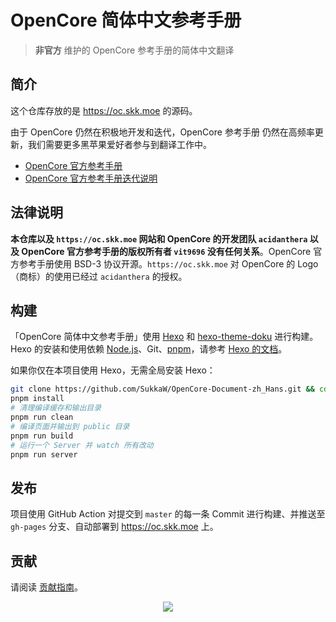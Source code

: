 # OpenCore 简体中文参考手册

> **非官方** 维护的 OpenCore 参考手册的简体中文翻译

## 简介

这个仓库存放的是 https://oc.skk.moe 的源码。

由于 OpenCore 仍然在积极地开发和迭代，OpenCore 参考手册 仍然在高频率更新，我们需要更多黑苹果爱好者参与到翻译工作中。

- [OpenCore 官方参考手册](https://github.com/acidanthera/OpenCorePkg/blob/master/Docs/Configuration.pdf)
- [OpenCore 官方参考手册迭代说明](https://github.com/acidanthera/OpenCorePkg/blob/master/Docs/Differences/Differences.pdf)

## 法律说明

**本仓库以及 `https://oc.skk.moe` 网站和 OpenCore 的开发团队 `acidanthera` 以及 OpenCore 官方参考手册的版权所有者 `vit9696` 没有任何关系**。OpenCore 官方参考手册使用 BSD-3 协议开源。`https://oc.skk.moe` 对 OpenCore 的 Logo（商标）的使用已经过 `acidanthera` 的授权。

## 构建

「OpenCore 简体中文参考手册」使用 [Hexo](https://hexo.io) 和 [hexo-theme-doku](https://doku.skk.moe) 进行构建。Hexo 的安装和使用依赖 [Node.js](https://nodejs.org)、Git、[pnpm](https://pnpm.io)，请参考 [Hexo 的文档](https://hexo.io/zh-cn/docs/)。

如果你仅在本项目使用 Hexo，无需全局安装 Hexo：

```bash
git clone https://github.com/SukkaW/OpenCore-Document-zh_Hans.git && cd OpenCore-Document-zh_Hans
pnpm install
# 清理编译缓存和输出目录
pnpm run clean
# 编译页面并输出到 public 目录
pnpm run build
# 运行一个 Server 并 watch 所有改动
pnpm run server
```

## 发布

项目使用 GitHub Action 对提交到 `master` 的每一条 Commit 进行构建、并推送至 `gh-pages` 分支、自动部署到 https://oc.skk.moe 上。

## 贡献

请阅读 [贡献指南](https://oc.skk.moe/about/contributing.html)。

<p align="center">
  <a href="https://github.com/sponsors/SukkaW/">
    <img src="https://sponsor.cdn.skk.moe/sponsors.svg"/>
  </a>
</p>
